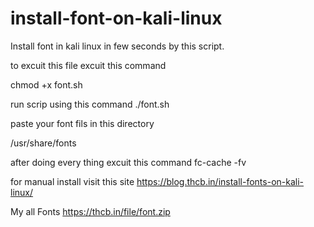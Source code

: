 # install-font-on-kali-linux
Install font in kali linux in few seconds by this script.

to excuit this file excuit this command 

chmod +x font.sh

run scrip using this command 
./font.sh

paste your font fils in this directory

/usr/share/fonts

after doing every thing excuit this command
fc-cache -fv

for manual install visit this site 
 https://blog.thcb.in/install-fonts-on-kali-linux/
 
 
My all Fonts 
https://thcb.in/file/font.zip
